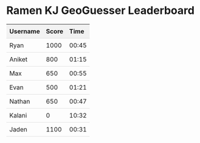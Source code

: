 <html>
<head>
  <title>GeoGuessr Leaderboard</title>
  <style>
    table {
      border-collapse: collapse;
      width: 100%;
    }
    th, td {
      padding: 8px;
      text-align: left;
      border-bottom: 1px solid #ddd;
    }
    th {
      background-color: #f2f2f2;
      cursor: pointer;
    }
    tr:hover {
      background-color: #f5f5f5;
    }
  </style>
  <script>
    function sortTable(n) {
      var table, rows, switching, i, x, y, shouldSwitch, dir, switchcount = 0;
      table = document.getElementById("leaderboardTable");
      switching = true;
      dir = "asc";
      while (switching) {
        switching = false;
        rows = table.rows;
        for (i = 1; i < (rows.length - 1); i++) {
          shouldSwitch = false;
          x = rows[i].getElementsByTagName("TD")[n];
          y = rows[i + 1].getElementsByTagName("TD")[n];
          if (dir === "asc") {
            if (x.innerHTML.toLowerCase() > y.innerHTML.toLowerCase()) {
              shouldSwitch = true;
              break;
            }
          } else if (dir === "desc") {
            if (x.innerHTML.toLowerCase() < y.innerHTML.toLowerCase()) {
              shouldSwitch = true;
              break;
            }
          }
        }
        if (shouldSwitch) {
          rows[i].parentNode.insertBefore(rows[i + 1], rows[i]);
          switching = true;
          switchcount++;
        } else {
          if (switchcount === 0 && dir === "asc") {
            dir = "desc";
            switching = true;
          }
        }
      }
    }
  </script>
</head>
<body>
  <h1>Ramen KJ GeoGuesser Leaderboard</h1>
  
  <table id="leaderboardTable">
    <tr>
      <th onclick="sortTable(0)">Username</th>
      <th onclick="sortTable(1)">Score</th>
      <th onclick="sortTable(2)">Time</th>
    </tr>
    <tr>
      <td>Ryan</td>
      <td>1000</td>
      <td>00:45</td>
    </tr>
    <tr>
      <td>Aniket</td>
      <td>800</td>
      <td>01:15</td>
    </tr>
    <tr>
      <td>Max</td>
      <td>650</td>
      <td>00:55</td>
    </tr>
    <tr>
      <td>Evan</td>
      <td>500</td>
      <td>01:21</td>
    </tr>
    <tr>
      <td>Nathan</td>
      <td>650</td>
      <td>00:47</td>
    </tr>
    <tr>
      <td>Kalani</td>
      <td>0</td>
      <td>10:32</td>
    </tr>
    <tr>
      <td>Jaden</td>
      <td>1100</td>
      <td>00:31</td>
    </tr>
  </table>

</body>
</html>
